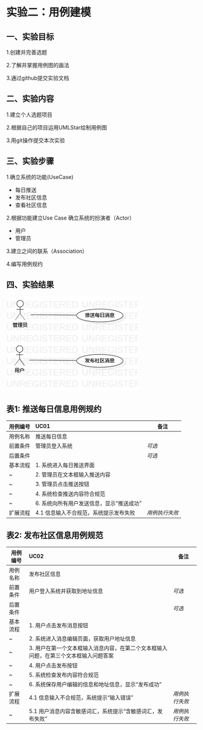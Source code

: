 # 实验二：用例建模

## 一、实验目标
1.创建并完善选题

2.了解并掌握用例图的画法

3.通过github提交实验文档

## 二、实验内容
1.建立个人选题项目

2.根据自己的项目运用UMLStar绘制用例图

3.用git操作提交本次实验

## 三、实验步骤
 1.确立系统的功能(UseCase)
 - 每日推送
 - 发布社区信息
 - 查看社区信息
 
 2.根据功能建立Use Case
 确立系统的扮演者（Actor）
 - 用户
 - 管理员

 3.建立之间的联系（Association）

 4.编写用例规约

## 四、实验结果

 ![用例图](./UseCaseDiagram_lab2.jpg)

## 表1: 推送每日信息用例规约

用例编号  | UC01 | 备注  
-|:-|-  
用例名称  | 推送每日信息  |  
前置条件  | 管理员登入系统  | *可选*  
后置条件  |   | *可选*  
基本流程  | 1. 系统进入每日推送界面  |  
~| 2. 管理员在文本框输入推送内容  |  
~| 3. 管理员点击推送按钮  |  
~| 4. 系统检查推送内容符合规范 |   
~| 6. 系统向所有用户发送信息，显示“推送成功”  | 
扩展流程  | 4.1 信息输入不合规范，系统提示发布失败  | *用例执行失败*  

## 表2: 发布社区信息用例规范

用例编号  | UC02 | 备注  
-|:-|-  
用例名称  | 发布社区信息  |  
前置条件  | 用户登入系统并获取到地址信息  | *可选*  
后置条件  |   | *可选*  
基本流程  | 1. 用户点击发布消息按钮  |  
~| 2. 系统进入消息编辑页面，获取用户地址信息  |  
~| 3. 用户在第一个文本框输入消息内容，在第二个文本框输入问题，在第三个文本框输入问题答案  |  
~| 4. 用户点击发布按钮  |  
~| 5. 系统检查发布内容符合规范  | 
~| 6. 系统保存用户编辑的信息和地址信息，显示“发布成功”  | 
扩展流程  | 4.1 信息输入不合规范，系统提示“输入错误”  | *用例执行失败* 
~| 5.1 用户消息内容含敏感词汇，系统提示“含敏感词汇，发布失败”  | *用例执行失败* 


